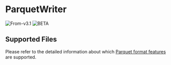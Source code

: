 # ParquetWriter

<p class="badges">
  <img src="https://img.shields.io/badge/From-v3.1-blue.svg?style=flat-square" alt="From-v3.1" />
  <img src="https://img.shields.io/badge/-BETA-teal.svg" alt="BETA" />
</p>


## Supported Files

Please refer to the detailed information about which [Parquet format features](/docs/modules/parquet) are supported.
